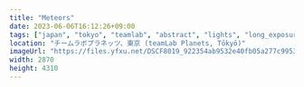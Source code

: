 ```yaml
---
title: "Meteors"
date: 2023-06-06T16:12:26+09:00
tags: ["japan", "tokyo", "teamlab", "abstract", "lights", "long_exposure"]
location: "チームラボプラネッツ、東京 (teamLab Planets, Tōkyō)"
imageUrl: "https://files.yfxu.net/DSCF8019_922354ab9532e40fb05a277c99533d99.jpg"
width: 2870
height: 4310
---
```

